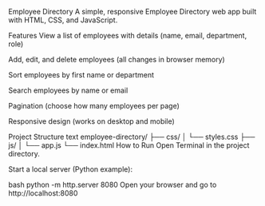 Employee Directory
A simple, responsive Employee Directory web app built with HTML, CSS, and JavaScript.

Features
View a list of employees with details (name, email, department, role)

Add, edit, and delete employees (all changes in browser memory)

Sort employees by first name or department

Search employees by name or email

Pagination (choose how many employees per page)

Responsive design (works on desktop and mobile)

Project Structure
text
employee-directory/
├── css/
│   └── styles.css
├── js/
│   └── app.js
└── index.html
How to Run
Open Terminal in the project directory.

Start a local server (Python example):

bash
python -m http.server 8080
Open your browser and go to http://localhost:8080

